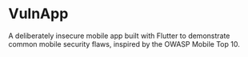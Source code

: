 # VulnApp
A deliberately insecure mobile app built with Flutter to demonstrate common mobile security flaws, inspired by the OWASP Mobile Top 10.
